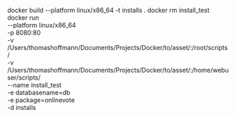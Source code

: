 docker build --platform linux/x86_64 -t installs .
docker rm install_test 
docker run \
    --platform linux/x86_64 \
    -p 8080:80 \
    -v /Users/thomashoffmann/Documents/Projects/Docker/to/asset/:/root/scripts/ \
    -v /Users/thomashoffmann/Documents/Projects/Docker/to/asset/:/home/webuser/scripts/ \
    --name install_test \
    -e databasename=db \
    -e package=onlinevote \
    -d installs
    